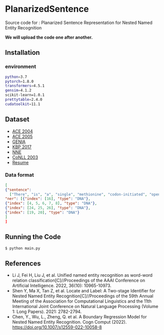 # PlanarizedSentence
Source code for : Planarized Sentence Representation for Nested Named Entity Recognition

**We will upload the code one after another.**

## Installation
### environment
```bash
python=3.7
pytorch=1.8.0
transformers=4.5.1
gensim=4.1.2
scikit-learn=1.0.1
prettytable=2.4.0
cudatoolkit=11.1
```

## Dataset
- [ACE 2004](https://catalog.ldc.upenn.edu/LDC2005T09)
- [ACE 2005](https://catalog.ldc.upenn.edu/LDC2006T06)
- [GENIA](http://www.geniaproject.org/genia-corpus)
- [KBP 2017](https://catalog.ldc.upenn.edu/LDC2017D55)
- [NNE](https://aclanthology.org/P19-1510.pdf)
- [CoNLL 2003](https://www.clips.uantwerpen.be/conll2003/ner/)
- [Resume](https://github.com/AAristotle/PlanarizedSentence/tree/main/data/resume-zh)


### Data format
```json
[
{"sentence": 
  ["There", "is", "a", "single", "methionine", "codon-initiated", "open", "reading", "frame", "of", "1,458", "nt", "in", "frame", "with", "a", "homeobox", "and", "a", "CAX", "repeat", ",", "and", "the", "open", "reading", "frame", "is", "predicted", "to", "encode", "a", "protein", "of", "51,659", "daltons."], 
"ner": [{"index": [16], "type": "DNA"}, 
{"index": [4, 5, 6, 7, 8], "type": "DNA"}, 
{"index": [24, 25, 26], "type": "DNA"}, 
{"index": [19, 20], "type": "DNA"}
]
]

```

## Running the Code
```bash
$ python main.py
```


## References
* Li J, Fei H, Liu J, et al. Unified named entity recognition as word-word relation classification[C]//Proceedings of the AAAI Conference on Artificial Intelligence. 2022, 36(10): 10965-10973.
* Shen Y, Ma X, Tan Z, et al. Locate and Label: A Two-stage Identifier for Nested Named Entity Recognition[C]//Proceedings of the 59th Annual Meeting of the Association for Computational Linguistics and the 11th International Joint Conference on Natural Language Processing (Volume 1: Long Papers). 2021: 2782-2794.
* Chen, Y., Wu, L., Zheng, Q. et al. A Boundary Regression Model for Nested Named Entity Recognition. Cogn Comput (2022). https://doi.org/10.1007/s12559-022-10058-8
